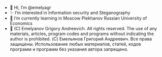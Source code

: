 - 👋 Hi, I’m @emelyagr
- ✨ I’m interested in Information security and Steganography
- 🌱 I’m currently learning in Moscow Plekhanov Russian University of Economics
- 👀 (C) Emelyanov Grigory Andreevich. All rights reserved. The use of any materials, articles, program codes and programs without indicating the author is prohibited. (С) Емельянов Григорий Андреевич. Все права защищены. Использование любых материалов, статей, кодов программ и программ без указания автора запрещено.
<!---
emelyagr/emelyagr is a ✨ special ✨ repository because its `README.md` (this file) appears on your GitHub profile.
You can click the Preview link to take a look at your changes.
--->
